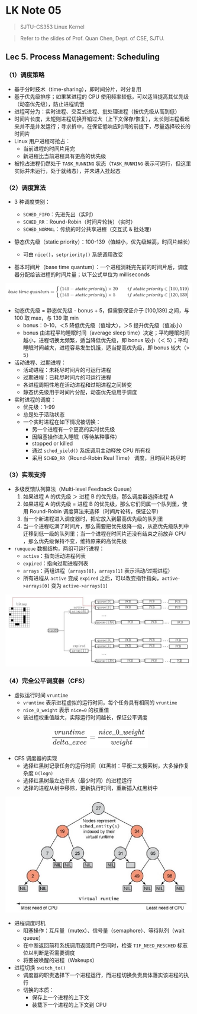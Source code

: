 # LK Note 05
> SJTU-CS353 Linux Kernel

> Refer to the slides of Prof. Quan Chen, Dept. of CSE, SJTU.
## Lec 5. Process Management: Scheduling
### （1）调度策略
* 基于分时技术（time-sharing），即时间分片，时分复用
* 基于优先级排序；如果某进程的 CPU 使用频率较低，可以适当提高其优先级（动态优先级），防止进程饥饿
* 进程可分为：实时进程、交互式进程、批处理进程（按优先级从高到低）
* 时间片长度，太短则进程切换开销过大（上下文保存/恢复），太长则进程看起来并不是并发运行；寻求折中，在保证低响应时间的前提下，尽量选择较长的时间片
* Linux 用户进程可抢占：
    * 当前进程的时间片用完
    * 新进程比当前进程具有更高的优先级
* 被抢占进程仍然处于 `TASK_RUNNING` 状态（`TASK_RUNNING` 表示可运行，但这里实际并未运行，处于就绪态），并未进入挂起态
### （2）调度算法
* 3 种调度类别：
    * `SCHED_FIFO`：先进先出（实时）
    * `SCHED_RR`：Round-Robin（时间片轮转）（实时）
    * `SCHED_NORMAL`：传统的时分共享进程（交互式 & 批处理）
    
* 静态优先级（static priority）：100-139（值越小，优先级越高，时间片越长）
  
    * 可由 `nice()`，`setpriority()` 系统调用改变
    
* 基本时间片（base time quantum）：一个进程消耗完先前的时间片后，调度器分配给该进程的时间片量；以下公式单位为 milliseconds

<p align="center"><img src="imgs/5/1.png"/></p>

* 动态优先级 = 静态优先级 - bonus + 5，但需要保证介于 [100,139] 之间，与 100 取 max，与 139 取 min
    * bonus：0-10，＜5 降低优先级（值增大），＞5 提升优先级（值减小）
    * bonus 由进程平均睡眠时间（average sleep time）决定；平均睡眠时间越小，进程切换太频繁，适当降低优先级，即 bonus 较小（＜ 5）；平均睡眠时间越大，进程容易发生饥饿，适当提高优先级，即 bonus 较大（> 5）
* 活动进程、过期进程：
    * 活动进程：未耗尽时间片的可运行进程
    * 过期进程：已耗尽时间片的可运行进程
    * 各进程周期性地在活动进程和过期进程之间转变
    * 静态优先级用于时间片分配，动态优先级用于调度
* 实时进程的调度：
    * 优先级：1-99
    * 总是处于活动状态
    * 一个实时进程在如下情况被切换：
        * 另一个进程有一个更高的实时优先级
        * 因阻塞操作进入睡眠（等待某种事件）
        * stopped or killed
        * 通过 `sched_yield()` 系统调用主动释放 CPU 所有权
        * 采用 `SCHED_RR`（Round-Robin Real Time） 调度，且时间片耗尽时
### （3）实现支持
* 多级反馈队列算法（Multi-level Feedback Queue）
    1. 如果进程 A 的优先级 ＞ 进程 B 的优先级，那么调度器选择进程 A
    2. 如果进程 A 的优先级 = 进程 B 的优先级，那么它们同属一个队列里，使用 Round-Robin 调度算法来选择（时间片轮转，保证公平）
    3. 当一个新进程进入调度器时，把它放入到最高优先级的队列里
    4. 当一个进程吃满了时间片，那么需要把优先级降一级，从高优先级队列中迁移到低一级的队列里；当一个进程在时间片还没有结束之前放弃 CPU ，那么优先级保持不变，维持原来的高优先级
* `runqueue` 数据结构，两组可运行进程：
    * `active`：指向活动进程列表
    * `expired`：指向过期进程列表
    * `arrays`：两组进程（`arrays[0]`，`arrays[1]` 表示活动/过期进程）
    * 所有进程从 `active` 变成 `expired` 之后，可以改变指针指向，`active->arrays[0]` 变为 `active->arrays[1]`
<p align="center"><img src="imgs/5/2.png"/></p>

### （4）完全公平调度器（CFS）
* 虚拟运行时间 `vruntime`
	* `vruntime` 表示进程虚拟的运行时间，每个任务具有相同的 `vruntime`
	* `nice_0_weight` 表示 `nice=0` 的权重值
	* 该进程权重值越大，实际运行时间越长，保证公平调度

<p align="center"><img src="imgs/5/3.png"/></p>

* CFS 调度器的实现
    * 选择红黑树记录任务的运行时间（红黑树：平衡二叉搜索树，大多操作复杂度 `O(logn）`
    * 选择红黑树最左边节点（最少时间）的进程运行
    * 选择的进程从树中移除，更新执行时间，重新插入红黑树中
<p align="center"><img src="imgs/5/4.png"/></p>

* 进程调度时机
    * 阻塞操作：互斥量（mutex）、信号量（semaphore）、等待队列（wait queue）
    * 在中断返回前和系统调用返回用户空间时，检查 `TIF_NEED_RESCHED` 标志位以判断是否需要调度
    * 将要被唤醒的进程（Wakeups）
* 进程切换 `switch_to()`
    * 调度器的职责选择下一个进程运行，而进程切换负责具体落实该进程的执行
    * 切换的本质：
        * 保存上一个进程的上下文
		* 装载下一个进程的上下文到 CPU